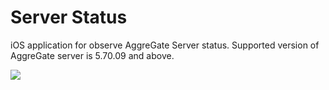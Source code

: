 # Server Status
iOS application for observe AggreGate Server status.
Supported version of AggreGate server is 5.70.09 and above.


![](https://scontent-arn2-1.xx.fbcdn.net/v/t1.0-9/66234822_2297387823670550_6406200926100520960_n.png?_nc_cat=111&_nc_oc=AQnrECHTO1ixdSY6wvSoSlHSlv0n9PQilifFVONX1UoRdLmxRRv-t18sfHcuZ0ddJ0A&_nc_ht=scontent-arn2-1.xx&oh=2a464af181f57f93b69f5c1a799e9636&oe=5DA29E0A)
